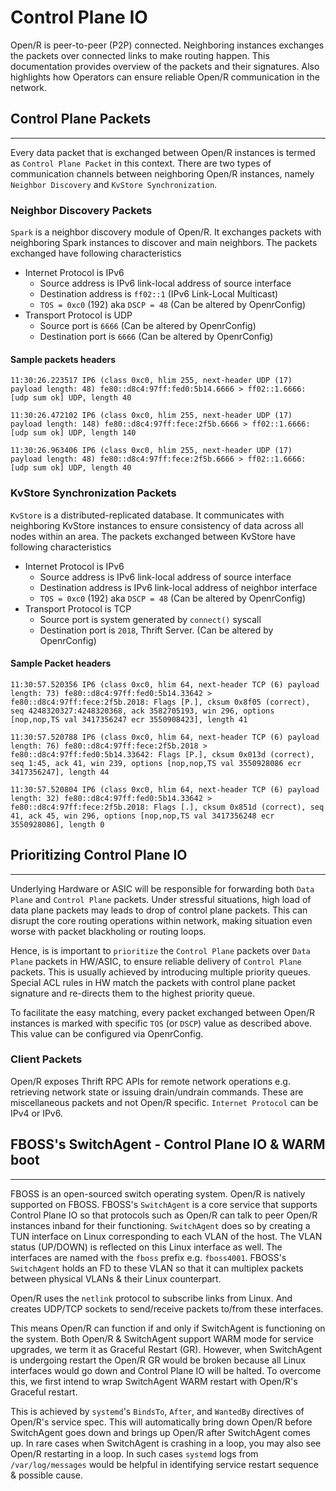 # Control Plane IO

Open/R is peer-to-peer (P2P) connected. Neighboring instances exchanges the
packets over connected links to make routing happen. This documentation provides
overview of the packets and their signatures. Also highlights how Operators can
ensure reliable Open/R communication in the network.

## Control Plane Packets

---

Every data packet that is exchanged between Open/R instances is termed as
`Control Plane Packet` in this context. There are two types of communication
channels between neighboring Open/R instances, namely `Neighbor Discovery` and
`KvStore Synchronization`.

### Neighbor Discovery Packets

`Spark` is a neighbor discovery module of Open/R. It exchanges packets with
neighboring Spark instances to discover and main neighbors. The packets
exchanged have following characteristics

- Internet Protocol is IPv6
  - Source address is IPv6 link-local address of source interface
  - Destination address is `ff02::1` (IPv6 Link-Local Multicast)
  - `TOS = 0xc0` (192) aka `DSCP = 48` (Can be altered by OpenrConfig)
- Transport Protocol is UDP
  - Source port is `6666` (Can be altered by OpenrConfig)
  - Destination port is `6666` (Can be altered by OpenrConfig)

#### Sample packets headers

```
11:30:26.223517 IP6 (class 0xc0, hlim 255, next-header UDP (17) payload length: 48) fe80::d8c4:97ff:fed0:5b14.6666 > ff02::1.6666: [udp sum ok] UDP, length 40

11:30:26.472102 IP6 (class 0xc0, hlim 255, next-header UDP (17) payload length: 148) fe80::d8c4:97ff:fece:2f5b.6666 > ff02::1.6666: [udp sum ok] UDP, length 140

11:30:26.963406 IP6 (class 0xc0, hlim 255, next-header UDP (17) payload length: 48) fe80::d8c4:97ff:fece:2f5b.6666 > ff02::1.6666: [udp sum ok] UDP, length 40
```

### KvStore Synchronization Packets

`KvStore` is a distributed-replicated database. It communicates with neighboring
KvStore instances to ensure consistency of data across all nodes within an area.
The packets exchanged between KvStore have following characteristics

- Internet Protocol is IPv6
  - Source address is IPv6 link-local address of source interface
  - Destination address is IPv6 link-local address of neighbor interface
  - `TOS = 0xc0` (192) aka `DSCP = 48` (Can be altered by OpenrConfig)
- Transport Protocol is TCP
  - Source port is system generated by `connect()` syscall
  - Destination port is `2018`, Thrift Server. (Can be altered by OpenrConfig)

#### Sample Packet headers

```
11:30:57.520356 IP6 (class 0xc0, hlim 64, next-header TCP (6) payload length: 73) fe80::d8c4:97ff:fed0:5b14.33642 > fe80::d8c4:97ff:fece:2f5b.2018: Flags [P.], cksum 0x8f05 (correct), seq 4248320327:4248320368, ack 3582705193, win 296, options [nop,nop,TS val 3417356247 ecr 3550908423], length 41

11:30:57.520788 IP6 (class 0xc0, hlim 64, next-header TCP (6) payload length: 76) fe80::d8c4:97ff:fece:2f5b.2018 > fe80::d8c4:97ff:fed0:5b14.33642: Flags [P.], cksum 0x013d (correct), seq 1:45, ack 41, win 239, options [nop,nop,TS val 3550928086 ecr 3417356247], length 44

11:30:57.520804 IP6 (class 0xc0, hlim 64, next-header TCP (6) payload length: 32) fe80::d8c4:97ff:fed0:5b14.33642 > fe80::d8c4:97ff:fece:2f5b.2018: Flags [.], cksum 0x851d (correct), seq 41, ack 45, win 296, options [nop,nop,TS val 3417356248 ecr 3550928086], length 0
```

## Prioritizing Control Plane IO

---

Underlying Hardware or ASIC will be responsible for forwarding both `Data Plane`
and `Control Plane` packets. Under stressful situations, high load of data plane
packets may leads to drop of control plane packets. This can disrupt the core
routing operations within network, making situation even worse with packet
blackholing or routing loops.

Hence, is is important to `prioritize` the `Control Plane` packets over
`Data Plane` packets in HW/ASIC, to ensure reliable delivery of `Control Plane`
packets. This is usually achieved by introducing multiple priority queues.
Special ACL rules in HW match the packets with control plane packet signature
and re-directs them to the highest priority queue.

To facilitate the easy matching, every packet exchanged between Open/R instances
is marked with specific `TOS` (or `DSCP`) value as described above. This value
can be configured via OpenrConfig.

### Client Packets

Open/R exposes Thrift RPC APIs for remote network operations e.g. retrieving
network state or issuing drain/undrain commands. These are miscellaneous packets
and not Open/R specific. `Internet Protocol` can be IPv4 or IPv6.

## FBOSS's SwitchAgent - Control Plane IO & WARM boot

---

FBOSS is an open-sourced switch operating system. Open/R is natively supported
on FBOSS. FBOSS's `SwitchAgent` is a core service that supports Control Plane IO
so that protocols such as Open/R can talk to peer Open/R instances inband for
their functioning. `SwitchAgent` does so by creating a TUN interface on Linux
corresponding to each VLAN of the host. The VLAN status (UP/DOWN) is reflected
on this Linux interface as well. The interfaces are named with the `fboss`
prefix e.g. `fboss4001`. FBOSS's `SwitchAgent` holds an FD to these VLAN so that
it can multiplex packets between physical VLANs & their Linux counterpart.

Open/R uses the `netlink` protocol to subscribe links from Linux. And creates
UDP/TCP sockets to send/receive packets to/from these interfaces.

This means Open/R can function if and only if SwitchAgent is functioning on the
system. Both Open/R & SwitchAgent support WARM mode for service upgrades, we
term it as Graceful Restart (GR). However, when SwitchAgent is undergoing
restart the Open/R GR would be broken because all Linux interfaces would go down
and Control Plane IO will be halted. To overcome this, we first intend to wrap
SwitchAgent WARM restart with Open/R's Graceful restart.

This is achieved by `systemd`'s `BindsTo`, `After`, and `WantedBy` directives of
Open/R's service spec. This will automatically bring down Open/R before
SwitchAgent goes down and brings up Open/R after SwitchAgent comes up. In rare
cases when SwitchAgent is crashing in a loop, you may also see Open/R restarting
in a loop. In such cases `systemd` logs from `/var/log/messages` would be
helpful in identifying service restart sequence & possible cause.
